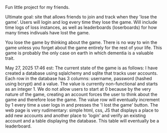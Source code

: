 Fun little project for my friends. 

Ultimate goal: site that allows friends to join and track when they 'lose the game'. Users will login and log every time they lose the game. Will include time logs
of loss instances, as well as leaderboards (loserboards) for how many times indivuals have lost the game.

You lose the game by thinking about the game. There is no way to win the game unless you forget about the game entirely for the rest of your life.
This game is probably the only case on earth in which dementia is a valuable trait. 

May 27, 2025 17:46 est:
The current state of the game is as follows: I have created a database using sqlalchemy and sqlite that tracks user accounts. Each row in the database 
has 3 columns: username, password (hashed using bcrypt) and a value. The value is currently non-functional and starts as an integer 1. 
We do not allow users to start at 0 because by the very nature of the game, creating an account forces the user to think about the game and therefore lose 
the game. The value row will eventually increment by 1 every time a user logs in and presses the 'I lost the game' button. The web page is very rudimentary: 
simple html, css, JS that displays a place to add new accounts and another place to 'login' and verify an existing account and a table displaying the database.
This table will eventually be a leaderboard.
